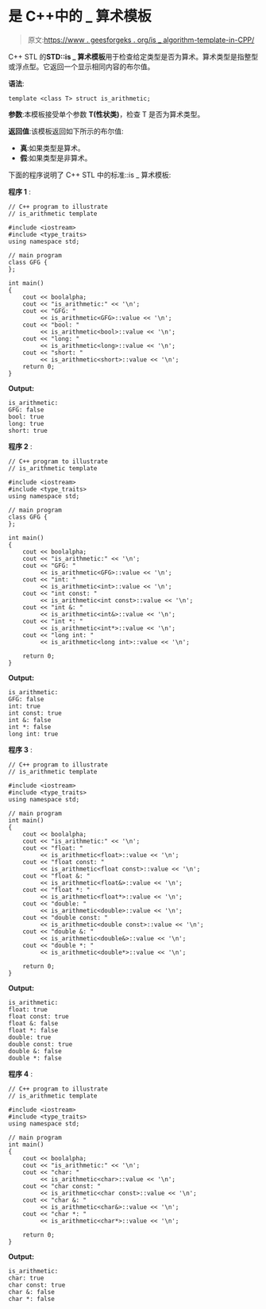 # 是 C++中的 _ 算术模板

> 原文:[https://www . geesforgeks . org/is _ algorithm-template-in-CPP/](https://www.geeksforgeeks.org/is_arithmetic-template-in-cpp/)

C++ STL 的**STD::is _ 算术模板**用于检查给定类型是否为算术。算术类型是指整型或浮点型。它返回一个显示相同内容的布尔值。

**语法**:

```
template <class T> struct is_arithmetic;
```

**参数**:本模板接受单个参数 **T(性状类)**，检查 T 是否为算术类型。

**返回值**:该模板返回如下所示的布尔值:

*   **真**:如果类型是算术。
*   **假**:如果类型是非算术。

下面的程序说明了 C++ STL 中的标准::is _ 算术模板:

**程序 1** :

```
// C++ program to illustrate
// is_arithmetic template

#include <iostream>
#include <type_traits>
using namespace std;

// main program
class GFG {
};

int main()
{
    cout << boolalpha;
    cout << "is_arithmetic:" << '\n';
    cout << "GFG: "
         << is_arithmetic<GFG>::value << '\n';
    cout << "bool: "
         << is_arithmetic<bool>::value << '\n';
    cout << "long: "
         << is_arithmetic<long>::value << '\n';
    cout << "short: "
         << is_arithmetic<short>::value << '\n';
    return 0;
}
```

**Output:**

```
is_arithmetic:
GFG: false
bool: true
long: true
short: true

```

**程序 2** :

```
// C++ program to illustrate
// is_arithmetic template

#include <iostream>
#include <type_traits>
using namespace std;

// main program
class GFG {
};

int main()
{
    cout << boolalpha;
    cout << "is_arithmetic:" << '\n';
    cout << "GFG: "
         << is_arithmetic<GFG>::value << '\n';
    cout << "int: "
         << is_arithmetic<int>::value << '\n';
    cout << "int const: "
         << is_arithmetic<int const>::value << '\n';
    cout << "int &: "
         << is_arithmetic<int&>::value << '\n';
    cout << "int *: "
         << is_arithmetic<int*>::value << '\n';
    cout << "long int: "
         << is_arithmetic<long int>::value << '\n';

    return 0;
}
```

**Output:**

```
is_arithmetic:
GFG: false
int: true
int const: true
int &: false
int *: false
long int: true

```

**程序 3** :

```
// C++ program to illustrate
// is_arithmetic template

#include <iostream>
#include <type_traits>
using namespace std;

// main program
int main()
{
    cout << boolalpha;
    cout << "is_arithmetic:" << '\n';
    cout << "float: "
         << is_arithmetic<float>::value << '\n';
    cout << "float const: "
         << is_arithmetic<float const>::value << '\n';
    cout << "float &: "
         << is_arithmetic<float&>::value << '\n';
    cout << "float *: "
         << is_arithmetic<float*>::value << '\n';
    cout << "double: "
         << is_arithmetic<double>::value << '\n';
    cout << "double const: "
         << is_arithmetic<double const>::value << '\n';
    cout << "double &: "
         << is_arithmetic<double&>::value << '\n';
    cout << "double *: "
         << is_arithmetic<double*>::value << '\n';

    return 0;
}
```

**Output:**

```
is_arithmetic:
float: true
float const: true
float &: false
float *: false
double: true
double const: true
double &: false
double *: false

```

**程序 4** :

```
// C++ program to illustrate
// is_arithmetic template

#include <iostream>
#include <type_traits>
using namespace std;

// main program
int main()
{
    cout << boolalpha;
    cout << "is_arithmetic:" << '\n';
    cout << "char: "
         << is_arithmetic<char>::value << '\n';
    cout << "char const: "
         << is_arithmetic<char const>::value << '\n';
    cout << "char &: "
         << is_arithmetic<char&>::value << '\n';
    cout << "char *: "
         << is_arithmetic<char*>::value << '\n';

    return 0;
}
```

**Output:**

```
is_arithmetic:
char: true
char const: true
char &: false
char *: false

```